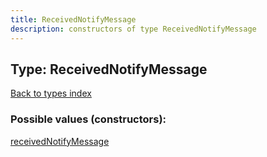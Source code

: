 ```yaml
---
title: ReceivedNotifyMessage
description: constructors of type ReceivedNotifyMessage
---
```

## Type: ReceivedNotifyMessage  
[Back to types index](index.md)



### Possible values (constructors):

[receivedNotifyMessage](../constructors/receivedNotifyMessage.md)  

